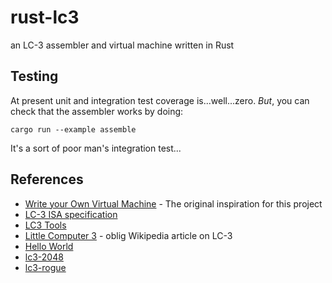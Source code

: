 # rust-lc3
an LC-3 assembler and virtual machine written in Rust

## Testing
At present unit and integration test coverage is...well...zero. *But*, you can check that the assembler works by doing:

`cargo run --example assemble`

It's a sort of poor man's integration test...

## References
* [Write your Own Virtual Machine](https://www.jmeiners.com/lc3-vm/) - The original inspiration for this project
* [LC-3 ISA specification](https://www.jmeiners.com/lc3-vm/supplies/lc3-isa.pdf)
* [LC3 Tools](https://highered.mheducation.com/sites/0072467509/student_view0/lc-3_simulator.html)
* [Little Computer 3](https://en.wikipedia.org/wiki/Little_Computer_3) - oblig Wikipedia article on LC-3
* [Hello World](https://github.com/rpendleton/lc3sim-c/tree/main/tests/hello-world)
* [lc3-2048](https://github.com/rpendleton/lc3-2048)
* [lc3-rogue](https://github.com/justinmeiners/lc3-rogue)
